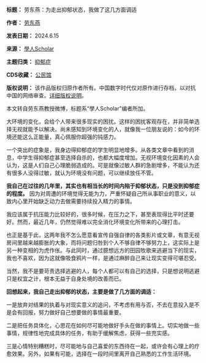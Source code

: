 

**标题：** 劳东燕：为走出抑郁状态，我做了这几方面调适  

**作者：** [劳东燕](https://chinadigitaltimes.net/space/劳东燕)  

**发表日期：** 2024.6.15  

**来源：** [學人Scholar](https://web.archive.org/web/https://mp.weixin.qq.com/s/3ZixZwUnDjZwxQqu2mg6mA)  

**主题归类：** [抑郁症](https://chinadigitaltimes.net/space/抑郁症)  

**CDS收藏：** [公民馆](https://chinadigitaltimes.net/space/%E5%85%AC%E6%B0%91%E9%A6%86)  

**版权说明：** 该作品版权归原作者所有。中国数字时代仅对原作进行存档，以对抗中国的网络审查。[详细版权说明](https://chinadigitaltimes.net/chinese/copyright)。


本文转自劳东燕教授微博，标题系“學人Scholar”编者所加。


大环境的变化，会给个人带来很多现实的困扰。这样的困扰客观存在，并非简单选择无视就能予以解决。尚未感知到环境变化的人，就像我一位朋友说的：如今的环境还能这么正能量，真心佩服你超强的钝感力。


一个突出的症象是，我身边得抑郁症的学生明显地增多。从各类文章中看到的消息，中学生得抑郁症甚至选择自杀的，也都大幅度增加。无视环境变化因素的人会认为，这是人们自己心理脆弱造成的。可是就像过敏人群的急剧增多，不能认为还有很多人没得过敏，就认为环境没有问题，可以继续放任不管。


**我自己在过往的几年里，其实也有相当长的时间内陷于抑郁状态，只是没到抑郁症的程度。** 因为对周遭的环境觉得无能为力，严重怀疑自己所从事职业的意义，以致内心里开始缺乏动力去做需要持续投入精力的事情。


我应该属于抗压能力比较好的，很多时候，在压力之下，甚至表现得比平时还要好。然而，最近几年，仍然觉得难以完全消化环境变化所带来的心理打击。


也正是基于此，这两年我不怎么愿意看宣传自强自律的各类影片或文章，有意无视房间里越来越膨胀的大象，而将问题归咎到个人不够自律不够努力上，这实际上是另一种变相的为虎作伥。与此同时，通过臆想远方的田园牧歌来逃避当下的现实，我也不喜欢，因为这就像吸食鸦片一样，是通过麻醉自己来让现实变得可堪忍受。


当然，我不是要苛责选择逃避的人，每个人都可以有自己的选择，只是想说明逃避只是权宜之计，根本无益于自身处境的改善而已。


**回想起来，我自己走出抑郁的状态，主要是做了几方面的调适：** 


一是放弃对结果的执着与对现实意义的追问，不考虑有用与否，不去在意投入是不是会有回报，努力做好自己想要做的事情最重要。


二是把任务具体化，心思花在如何尽可能地做好手头在做的事情上。切实地做一些事情，规律性地完成具体的任务，有助于缓解焦虑，获得一些充实感。


三是心情特别糟糕时，尽可能地与自己喜爱的东西待在一起，或许会有心理上的疗愈效果。另外，如果有可能，选择在一段时间里离开自己熟悉的工作生活环境。

